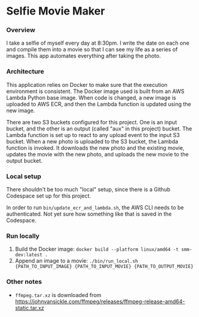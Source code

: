 # Selfie Movie Maker

### Overview

I take a selfie of myself every day at 8:30pm. I write the date on each one and compile them into a movie so that I can see my life as a series of images. This app automates everything after taking the photo.

### Architecture

This application relies on Docker to make sure that the execution environment is consistent. The Docker image used is built from an AWS Lambda Python base image. When code is changed, a new image is uploaded to AWS ECR, and then the Lambda function is updated using the new image.

There are two S3 buckets configured for this project. One is an input bucket, and the other is an output (called "aux" in this project) bucket. The Lambda function is set up to react to any upload event to the input S3 bucket. When a new photo is uploaded to the S3 bucket, the Lambda function is invoked. It downloads the new photo and the existing movie, updates the movie with the new photo, and uploads the new movie to the output bucket.

### Local setup

There shouldn't be too much "local" setup, since there is a Github Codespace set up for this project.

In order to run `bin/update_ecr_and_lambda.sh`, the AWS CLI needs to be authenticated. Not yet sure how something like that is saved in the Codespace.

### Run locally

1. Build the Docker image: `docker build --platform linux/amd64 -t smm-dev:latest .`
2. Append an image to a movie: `./bin/run_local.sh {PATH_TO_INPUT_IMAGE} {PATH_TO_INPUT_MOVIE} {PATH_TO_OUTPUT_MOVIE}`

### Other notes

- `ffmpeg.tar.xz` is downloaded from https://johnvansickle.com/ffmpeg/releases/ffmpeg-release-amd64-static.tar.xz
